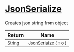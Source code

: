 # [JsonSerialize](./SerializationHelper-100664033.md)

Creates json string from object

| Return | Name | 
| --- | --- | 
| <sub>[String](https://docs.microsoft.com/en-us/dotnet/api/System.String)</sub>| <sub>[JsonSerialize](./SerializationHelper-100664033.md) ( [`T`](./SerializationHelper-100664033.md) o )</sub>| <br>


